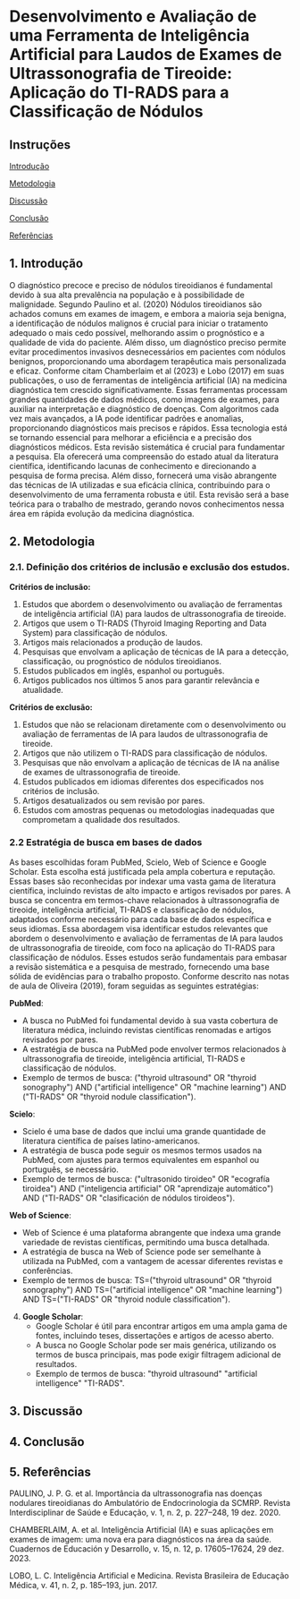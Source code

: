 # Desenvolvimento e Avaliação de uma Ferramenta de Inteligência Artificial para Laudos de Exames de Ultrassonografia de Tireoide: Aplicação do TI-RADS para a Classificação de Nódulos #

## Instruções ##

[Introdução ](https://github.com/maluvreis/mlvr/edit/main/Project/Revis%C3%A3o_sistem%C3%A1tica.md#1-introdu%C3%A7%C3%A3o)

[Metodologia](https://github.com/maluvreis/mlvr/edit/main/Project/Revis%C3%A3o_sistem%C3%A1tica.md#4-metodologia) 

[Discussão](https://github.com/maluvreis/mlvr/edit/main/Project/Revis%C3%A3o_sistem%C3%A1tica.md#5-discuss%C3%A3o) 

[Conclusão](https://github.com/maluvreis/mlvr/edit/main/Project/Revis%C3%A3o_sistem%C3%A1tica.md#6-conclus%C3%A3o) 

[Referências ](https://github.com/maluvreis/mlvr/edit/main/Project/Revis%C3%A3o_sistem%C3%A1tica.md#7-refer%C3%AAncias)

## 1. Introdução ##

 O diagnóstico precoce e preciso de nódulos tireoidianos é fundamental devido à sua alta prevalência na população e à possibilidade de malignidade. Segundo Paulino et al. (2020) Nódulos tireoidianos são achados comuns em exames de imagem, e embora a maioria seja benigna, a identificação de nódulos malignos é crucial para iniciar o tratamento adequado o mais cedo possível, melhorando assim o prognóstico e a qualidade de vida do paciente. Além disso, um diagnóstico preciso permite evitar procedimentos invasivos desnecessários em pacientes com nódulos benignos, proporcionando uma abordagem terapêutica mais personalizada e eficaz.                   Conforme citam Chamberlaim et al (2023) e Lobo (2017) em suas publicações, o uso de ferramentas de inteligência artificial (IA) na medicina diagnóstica tem crescido significativamente. Essas ferramentas processam grandes quantidades de dados médicos, como imagens de exames, para auxiliar na interpretação e diagnóstico de doenças. Com algoritmos cada vez mais avançados, a IA pode identificar padrões e anomalias, proporcionando diagnósticos mais precisos e rápidos. Essa tecnologia está se tornando essencial para melhorar a eficiência e a precisão dos diagnósticos médicos.
    Esta revisão sistemática é crucial para fundamentar a pesquisa. Ela oferecerá uma compreensão do estado atual da literatura científica, identificando lacunas de conhecimento e direcionando a pesquisa de forma precisa. Além disso, fornecerá uma visão abrangente das técnicas de IA utilizadas e sua eficácia clínica, contribuindo para o desenvolvimento de uma ferramenta robusta e útil. Esta revisão será a base teórica para o trabalho de mestrado, gerando novos conhecimentos nessa área em rápida evolução da medicina diagnóstica.
     

## 2. Metodologia ##
 ### 2.1. Definição dos critérios de inclusão e exclusão dos estudos.
 
**Critérios de inclusão:**
1. Estudos que abordem o desenvolvimento ou avaliação de ferramentas de inteligência artificial (IA) para laudos de ultrassonografia de tireoide.
2. Artigos que usem o TI-RADS (Thyroid Imaging Reporting and Data System) para classificação de nódulos.
3. Artigos mais relacionados a produção de laudos.
4. Pesquisas que envolvam a aplicação de técnicas de IA para a detecção, classificação, ou prognóstico de nódulos tireoidianos.
5. Estudos publicados em inglês, espanhol ou português.
6. Artigos publicados nos últimos 5 anos para garantir relevância e atualidade.

**Critérios de exclusão:**
1. Estudos que não se relacionam diretamente com o desenvolvimento ou avaliação de ferramentas de IA para laudos de ultrassonografia de tireoide.
2. Artigos que não utilizem o TI-RADS para classificação de nódulos.
3. Pesquisas que não envolvam a aplicação de técnicas de IA na análise de exames de ultrassonografia de tireoide.
4. Estudos publicados em idiomas diferentes dos especificados nos critérios de inclusão.
5. Artigos desatualizados ou sem revisão por pares.
6. Estudos com amostras pequenas ou metodologias inadequadas que comprometam a qualidade dos resultados.

### 2.2 Estratégia de busca em bases de dados 
  As bases escolhidas foram PubMed, Scielo, Web of Science e Google Scholar. Esta escolha está justificada pela ampla cobertura e reputação. Essas bases são reconhecidas por indexar uma vasta gama de literatura científica, incluindo revistas de alto impacto e artigos revisados por pares. A busca se concentra em termos-chave relacionados à ultrassonografia de tireoide, inteligência artificial, TI-RADS e classificação de nódulos, adaptados conforme necessário para cada base de dados específica e seus idiomas. Essa abordagem visa identificar estudos relevantes que abordem o desenvolvimento e avaliação de ferramentas de IA para laudos de ultrassonografia de tireoide, com foco na aplicação do TI-RADS para classificação de nódulos. Esses estudos serão fundamentais para embasar a revisão sistemática e a pesquisa de mestrado, fornecendo uma base sólida de evidências para o trabalho proposto.
Conforme descrito nas notas de aula de Oliveira (2019), foram seguidas as seguintes estratégias:

 **PubMed**:
   - A busca no PubMed foi fundamental devido à sua vasta cobertura de literatura médica, incluindo revistas científicas renomadas e artigos revisados por pares.
   - A estratégia de busca na PubMed pode envolver termos relacionados à ultrassonografia de tireoide, inteligência artificial, TI-RADS e classificação de nódulos.
   - Exemplo de termos de busca: ("thyroid ultrasound" OR "thyroid sonography") AND ("artificial intelligence" OR "machine learning") AND ("TI-RADS" OR "thyroid nodule classification").

 **Scielo**:
   - Scielo é uma base de dados que inclui uma grande quantidade de literatura científica de países latino-americanos.
   - A estratégia de busca pode seguir os mesmos termos usados na PubMed, com ajustes para termos equivalentes em espanhol ou português, se necessário.
   - Exemplo de termos de busca: ("ultrasonido tiroideo" OR "ecografía tiroidea") AND ("inteligencia artificial" OR "aprendizaje automático") AND ("TI-RADS" OR "clasificación de nódulos tiroideos").

 **Web of Science**:
   - Web of Science é uma plataforma abrangente que indexa uma grande variedade de revistas científicas, permitindo uma busca detalhada.
   - A estratégia de busca na Web of Science pode ser semelhante à utilizada na PubMed, com a vantagem de acessar diferentes revistas e conferências.
   - Exemplo de termos de busca: TS=("thyroid ultrasound" OR "thyroid sonography") AND TS=("artificial intelligence" OR "machine learning") AND TS=("TI-RADS" OR "thyroid nodule classification").

4. **Google Scholar**:
   - Google Scholar é útil para encontrar artigos em uma ampla gama de fontes, incluindo teses, dissertações e artigos de acesso aberto.
   - A busca no Google Scholar pode ser mais genérica, utilizando os termos de busca principais, mas pode exigir filtragem adicional de resultados.
   - Exemplo de termos de busca: "thyroid ultrasound" "artificial intelligence" "TI-RADS".


## 3. Discussão   ##


## 4. Conclusão  ##


## 5. Referências ##

PAULINO, J. P. G. et al. Importância da ultrassonografia nas doenças nodulares tireoidianas do Ambulatório de Endocrinologia da SCMRP. Revista Interdisciplinar de Saúde e Educação, v. 1, n. 2, p. 227–248, 19 dez. 2020.

CHAMBERLAIM, A. et al. Inteligência Artificial (IA) e suas aplicações em exames de imagem: uma nova era para diagnósticos na área da saúde. Cuadernos de Educación y Desarrollo, v. 15, n. 12, p. 17605–17624, 29 dez. 2023.

LOBO, L. C. Inteligência Artificial e Medicina. Revista Brasileira de Educação Médica, v. 41, n. 2, p. 185–193, jun. 2017.

